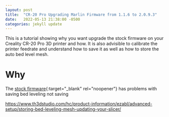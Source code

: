 ```yaml
---
layout: post
title:  "CR-20 Pro Upgrading Marlin Firmware from 1.1.6 to 2.0.9.3"
date:   2022-05-13 21:38:00 -0500
categories: jekyll update
---
```


This is a tutorial showing why you want upgrade the stock firmware on your Creality CR-20 Pro 3D printer and how. It is also advisible to calibrate the printer feedrate and understand how to save it as well as how to store the auto bed level mesh.

# Why
The [stock firmware](https://forums.creality3dofficial.com/download/cr-series/cr-20-pro/){:target="_blank" rel="noopener"} has problems with saving bed leveling not saving


https://www.th3dstudio.com/hc/product-information/ezabl/advanced-setup/storing-bed-leveling-mesh-updating-your-slicer/
